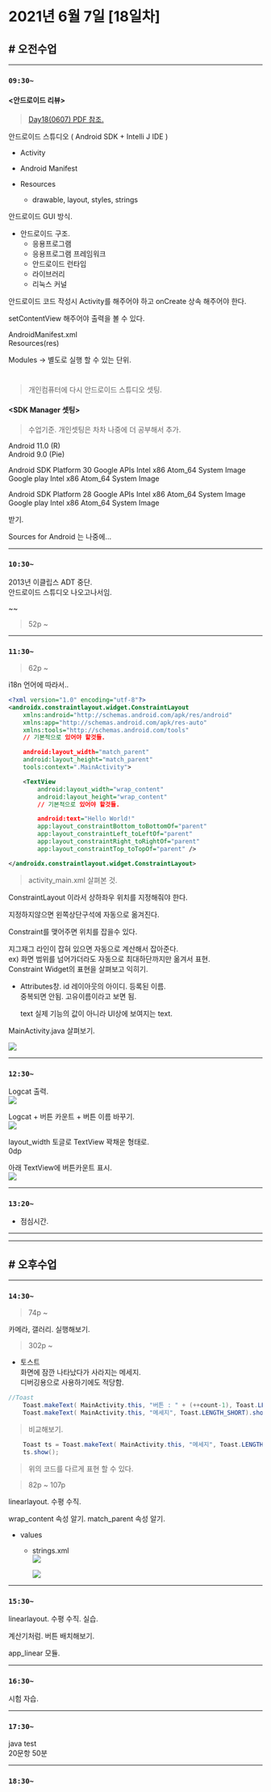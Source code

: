 # 2021년 6월 7일 [18일차]

## # 오전수업
----
### `09:30~`

#### <안드로이드 리뷰>
> [Day18(0607) PDF 참조.](https://github.com/SungWoo0315/study-repository/blob/main/PDF/Day18(0607).pdf)

안드로이드 스튜디오 ( Android SDK + Intelli J IDE )

- Activity

- Android Manifest

- Resources
  - drawable, layout, styles, strings

안드로이드 GUI 방식.

- 안드로이드 구조.  
  - 응용프로그램  
  - 응용프로그램 프레임워크  
  - 안드로이드 런타임  
  - 라이브러리  
  - 리눅스 커널  

안드로이드 코드 작성시 Activity를 해주어야 하고 onCreate 상속 해주어야 한다.

setContentView 해주어야 출력을 볼 수 있다.

AndroidManifest.xml  
Resources(res)  

Modules -> 별도로 실행 할 수 있는 단위.

#  

> 개인컴퓨터에 다시 안드로이드 스튜디오 셋팅.

#### <SDK Manager 셋팅>
> 수업기준. 개인셋팅은 차차 나중에 더 공부해서 추가.

Android 11.0 (R)  
Android 9.0 (Pie)  

Android SDK Platform 30
Google APIs Intel x86 Atom_64 System Image
Google play Intel x86 Atom_64 System Image


Android SDK Platform 28
Google APIs Intel x86 Atom_64 System Image
Google play Intel x86 Atom_64 System Image

받기.

Sources for Android 는 나중에...

----
### `10:30~`

2013년 이클립스 ADT 중단.  
안드로이드 스튜디오 나오고나서임.  

~~

> 52p ~

----
### `11:30~`

> 62p ~

i18n 언어에 따라서..

```xml
<?xml version="1.0" encoding="utf-8"?>
<androidx.constraintlayout.widget.ConstraintLayout
    xmlns:android="http://schemas.android.com/apk/res/android"
    xmlns:app="http://schemas.android.com/apk/res-auto"
    xmlns:tools="http://schemas.android.com/tools"
    // 기본적으로 있어야 할것들.

    android:layout_width="match_parent"
    android:layout_height="match_parent"
    tools:context=".MainActivity">

    <TextView
        android:layout_width="wrap_content"
        android:layout_height="wrap_content"
        // 기본적으로 있어야 할것들.

        android:text="Hello World!"
        app:layout_constraintBottom_toBottomOf="parent"
        app:layout_constraintLeft_toLeftOf="parent"
        app:layout_constraintRight_toRightOf="parent"
        app:layout_constraintTop_toTopOf="parent" />

</androidx.constraintlayout.widget.ConstraintLayout>
```
> activity_main.xml 살펴본 것.

ConstraintLayout 이라서 상하좌우 위치를 지정해줘야 한다.

지정하지않으면 왼쪽상단구석에 자동으로 옮겨진다.

Constraint를 맺어주면 위치를 잡을수 있다.

지그재그 라인이 잡혀 있으면 자동으로 계산해서 잡아준다.  
ex) 화면 범위를 넘어가더라도 자동으로 최대하단까지만 옮겨서 표현.  
Constraint Widget의 표현을 살펴보고 익히기.  


- Attributes창.
  id 레이아웃의 아이디. 등록된 이름.  
  중복되면 안됨. 고유이름이라고 보면 됨.  

  text 실제 기능의 값이 아니라 UI상에 보여지는 text.


MainActivity.java 살펴보기.

![](https://github.com/SungWoo0315/study-repository/blob/main/image-save/20210607%201214.jpg)

----
### `12:30~`

Logcat 출력.  
![](https://github.com/SungWoo0315/study-repository/blob/main/image-save/20210607%201239.jpg)  


Logcat + 버튼 카운트 + 버튼 이름 바꾸기.  
![](https://github.com/SungWoo0315/study-repository/blob/main/image-save/20210607%201258.jpg)  


layout_width 토글로 TextView 꽉채운 형태로.  
0dp


아래 TextView에 버튼카운트 표시.  
![](https://github.com/SungWoo0315/study-repository/blob/main/image-save/20210607%201308.jpg)  

----
### `13:20~`

  - 점심시간.

---
---

## # 오후수업

---
### `14:30~`

> 74p ~  

카메라, 갤러리. 실행해보기.


> 302p ~

- 토스트  
  화면에 잠깐 나타났다가 사라지는 메세지.  
  디버깅용으로 사용하기에도 적당함.  

```java
//Toast
    Toast.makeText( MainActivity.this, "버튼 : " + (++count-1), Toast.LENGTH_LONG).show();  
    Toast.makeText( MainActivity.this, "메세지", Toast.LENGTH_SHORT).show();  
```

> 비교해보기.  

```java  
    Toast ts = Toast.makeText( MainActivity.this, "메세지", Toast.LENGTH_SHORT);
    ts.show();
```
> 위의 코드를 다르게 표현 할 수 있다.

> 82p ~ 107p

linearlayout. 수평 수직.

wrap_content 속성 알기.
match_parent 속성 알기.

- values
  - strings.xml  
    ![](https://github.com/SungWoo0315/study-repository/blob/main/image-save/20210607%201514.jpg)  

    ![](https://github.com/SungWoo0315/study-repository/blob/main/image-save/20210607%201515.jpg)  

---
### `15:30~`

linearlayout. 수평 수직. 실습.

계산기처럼. 버튼 배치해보기.

app_linear 모듈.

----
### `16:30~`


시험 자습.


----
### `17:30~`

java test   
20문항 50분  

----
### `18:30~`
